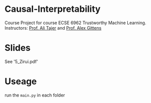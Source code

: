 # Causal-Interpretability
Course Project for course ECSE 6962 Trustworthy Machine Learning.
Instructors: [Prof. Ali Tajer](https://www.isg-rpi.com/) and [Prof. Alex Gittens](https://www.cs.rpi.edu/~gittea/)

# Slides
See '5_Zirui.pdf'

# Useage
run the `main.py` in each folder
